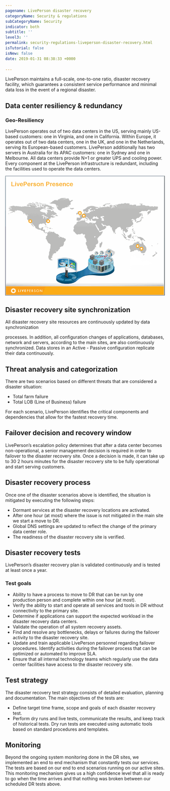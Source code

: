 ```yaml
---
pagename: LivePerson disaster recovery
categoryName: Security & regulations
subCategoryName: Security
indicator: both
subtitle: ''
level3: ''
permalink: security-regulations-liveperson-disaster-recovery.html
isTutorial: false
isNew: false
date: 2019-01-31 08:38:33 +0000

---
```

LivePerson maintains a full-scale, one-to-one ratio, disaster recovery facility, which guarantees a consistent service performance and minimal data loss in the event of a regional disaster.

## Data center resiliency & redundancy

### Geo-Resiliency

LivePerson operates out of two data centers in the US, serving mainly US-based customers: one in Virginia, and one in California. Within Europe, it operates out of two data centers, one in the UK, and one in the Netherlands, serving its European-based customers. LivePerson additionally has two servers in Australia for its APAC customers: one in Sydney and one in Melbourne. All data centers provide N+1 or greater UPS and cooling power. Every component at the LivePerson infrastructure is redundant, including the facilities used to operate the data centers.

![](/img/LivePerson-disaster-recovery1.png)

## Disaster recovery site synchronization

All disaster recovery site resources are continuously updated by data synchronization

processes. In addition, all configuration changes of applications, databases, network and servers, according to the main sites, are also continuously synchronized. Data stores in an Active - Passive configuration replicate their data continuously.

## Threat analysis and categorization

There are two scenarios based on different threats that are considered a disaster situation:

* Total farm failure
* Total LOB (Line of Business) failure

For each scenario, LivePerson identifies the critical components and dependencies that allow for the fastest recovery time.

## Failover decision and recovery window

LivePerson’s escalation policy determines that after a data center becomes non-operational, a senior management decision is required in order to failover to the disaster recovery site. Once a decision is made, it can take up to 30 2 hours minutes for the disaster recovery site to be fully operational and start serving customers.

## Disaster recovery process

Once one of the disaster scenarios above is identified, the situation is mitigated by executing the following steps:

* Dormant services at the disaster recovery locations are activated.
* After one hour (at most) where the issue is not mitigated in the main site we start a move to DR.
* Global DNS settings are updated to reflect the change of the primary data center role.
* The readiness of the disaster recovery site is verified.

## Disaster recovery tests

LivePerson’s disaster recovery plan is validated continuously and is tested at least once a year.

### Test goals

* Ability to have a process to move to DR that can be run by one production person and complete within one hour (at most).
* Verify the ability to start and operate all services and tools in DR without connectivity to the primary site.
* Determine if applications can support the expected workload in the disaster recovery data centers.
* Validate the operation of all system recovery assets.
* Find and resolve any bottlenecks, delays or failures during the failover activity to the disaster recovery site.
* Update and train applicable LivePerson personnel regarding failover procedures. Identify activities during the failover process that can be optimized or automated to improve SLA.
* Ensure that all internal technology teams which regularly use the data center facilities have access to the disaster recovery site.

## Test strategy

The disaster recovery test strategy consists of detailed evaluation, planning and documentation. The main objectives of the tests are:

* Define target time frame, scope and goals of each disaster recovery test.
* Perform dry runs and live tests, communicate the results, and keep track of historical tests. Dry run tests are executed using automatic tools based on standard procedures and templates.

## Monitoring

Beyond the ongoing system monitoring done in the DR sites, we implemented an end to end mechanism that constantly tests our services. The tests are based on our end to end scenarios running on our active sites. This monitoring mechanism gives us a high confidence level that all is ready to go when the time arrives and that nothing was broken between our scheduled DR tests above.
